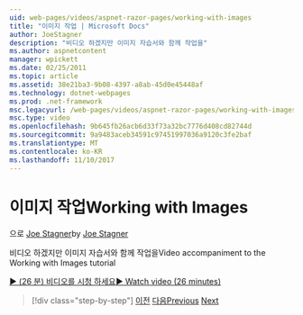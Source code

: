 ```yaml
---
uid: web-pages/videos/aspnet-razor-pages/working-with-images
title: "이미지 작업 | Microsoft Docs"
author: JoeStagner
description: "비디오 하겠지만 이미지 자습서와 함께 작업을"
ms.author: aspnetcontent
manager: wpickett
ms.date: 02/25/2011
ms.topic: article
ms.assetid: 38e21ba3-9b08-4397-a8ab-45d0e45448af
ms.technology: dotnet-webpages
ms.prod: .net-framework
msc.legacyurl: /web-pages/videos/aspnet-razor-pages/working-with-images
msc.type: video
ms.openlocfilehash: 9b645fb26acb6d33f73a32bc7776d408cd82744d
ms.sourcegitcommit: 9a9483aceb34591c97451997036a9120c3fe2baf
ms.translationtype: MT
ms.contentlocale: ko-KR
ms.lasthandoff: 11/10/2017
---
```

<a name="working-with-images"></a><span data-ttu-id="596be-103">이미지 작업</span><span class="sxs-lookup"><span data-stu-id="596be-103">Working with Images</span></span>
====================
<span data-ttu-id="596be-104">으로 [Joe Stagner](https://github.com/JoeStagner)</span><span class="sxs-lookup"><span data-stu-id="596be-104">by [Joe Stagner](https://github.com/JoeStagner)</span></span>

<span data-ttu-id="596be-105">비디오 하겠지만 이미지 자습서와 함께 작업을</span><span class="sxs-lookup"><span data-stu-id="596be-105">Video accompaniment to the Working with Images tutorial</span></span>

[<span data-ttu-id="596be-106">&#9654; (26 분) 비디오를 시청 하세요</span><span class="sxs-lookup"><span data-stu-id="596be-106">&#9654; Watch video (26 minutes)</span></span>](https://channel9.msdn.com/Blogs/ASP-NET-Site-Videos/working-with-images)

>[!div class="step-by-step"]
<span data-ttu-id="596be-107">[이전](working-with-files.md)
[다음](working-with-video.md)</span><span class="sxs-lookup"><span data-stu-id="596be-107">[Previous](working-with-files.md)
[Next](working-with-video.md)</span></span>
